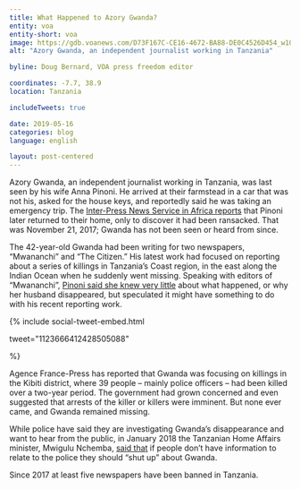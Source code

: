```yaml
---
title: What Happened to Azory Gwanda?
entity: voa
entity-short: voa
image: https://gdb.voanews.com/D73F167C-CE16-4672-BA88-DE0C4526D454_w1023_r1_s.jpg
alt: "Azory Gwanda, an independent journalist working in Tanzania" 

byline: Doug Bernard, VOA press freedom editor

coordinates: -7.7, 38.9
location: Tanzania

includeTweets: true

date: 2019-05-16
categories: blog
language: english

layout: post-centered
---
```


Azory Gwanda, an independent journalist working in Tanzania, was last seen by his wife Anna Pinoni. He arrived at their farmstead in a car that was not his, asked for the house keys, and reportedly said he was taking an emergency trip. The [Inter-Press News Service in Africa reports](http://www.ipsnews.net/2019/05/world-press-freedom-day-let-us-ask-whereisazory/) that Pinoni later returned to their home, only to discover it had been ransacked. That was November 21, 2017; Gwanda has not been seen or heard from since.

The 42-year-old Gwanda had been writing for two newspapers, “Mwananchi” and “The Citizen.”  His latest work had focused on reporting about a series of killings in Tanzania’s Coast region, in the east along the Indian Ocean when he suddenly went missing. Speaking with editors of “Mwananchi”, [Pinoni said she knew very little](https://www.mwananchi.co.tz/habari/Anna-asema-huenda-habari-za-mauaji-ndizo-zilizimpoteza-mumewe/1597578-4216010-118l7gl/index.html) about what happened, or why her husband disappeared, but speculated it might have something to do with his recent reporting work.


{% include social-tweet-embed.html

tweet="1123666412428505088"

%}


Agence France-Press has reported that Gwanda was focusing on killings in the Kibiti district, where 39 people – mainly police officers – had been killed over a two-year period. The government had grown concerned and even suggested that arrests of the killer or killers were imminent. But none ever came, and Gwanda remained missing.

While police have said they are investigating Gwanda’s disappearance and want to hear from the public, in January 2018 the Tanzanian Home Affairs minister, Mwigulu Nchemba, [said that](https://www.thecitizen.co.tz/News/1840340-4546834-26ttpaz/index.html) if people don’t have information to relate to the police they should “shut up” about Gwanda.

Since 2017 at least five newspapers have been banned in Tanzania.
